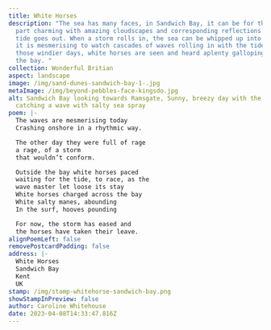 ```yaml
---
title: White Horses
description: "The sea has many faces, in Sandwich Bay, it can be for the most
  part charming with amazing cloudscapes and corresponding reflections as the
  tide goes out. When a storm rolls in, the sea can be whipped up into a frenzy,
  it is mesmerising to watch cascades of waves rolling in with the tide and on
  those windier days, white horses are seen and heard aplenty galloping across
  the bay. "
collection: Wonderful Britian
aspect: landscape
image: /img/sand-dunes-sandwich-bay-1-.jpg
metaImage: /img/beyond-pebbles-face-kingsdo.jpg
alt: Sandwich Bay looking towards Ramsgate, Sunny, breezy day with the wind
  catching a wave with salty sea spray
poem: |-
  The waves are mesmerising today
  Crashing onshore in a rhythmic way.

  The other day they were full of rage
  a rage, of a storm
  that wouldn’t conform.

  Outside the bay white horses paced
  waiting for the tide, to race, as the
  wave master let loose its stay
  White horses charged across the bay
  White salty manes, abounding
  In the surf, hooves pounding

  For now, the storm has eased and
  the horses have taken their leave.
alignPoemLeft: false
removePostcardPadding: false
address: |-
  White Horses
  Sandwich Bay
  Kent
  UK
stamp: /img/stamp-whitehorse-sandwich-bay.png
showStampInPreview: false
author: Caroline Whitehouse
date: 2023-04-08T14:33:47.816Z
---
```

